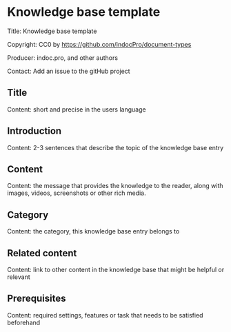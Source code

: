 # Knowledge base template
Title: Knowledge base template

Copyright: CC0 by https://github.com/indocPro/document-types

Producer: indoc.pro, and other authors

Contact: Add an issue to the gitHub project

## Title <a name="title"></a>
Content: short and precise in the users language

## Introduction <a name="introduction"></a>
Content: 2-3 sentences that describe the topic of the knowledge base entry

## Content <a name="content"></a>
Content: the message that provides the knowledge to the reader, along with images, videos, screenshots or other rich media.

## Category <a name="category"></a>
Content: the category, this knowledge base entry belongs to

## Related content <a name="related"></a>
Content: link to other content in the knowledge base that might be helpful or relevant

## Prerequisites <a name="prerequisites"></a>
Content: required settings, features or task that needs to be satisfied beforehand
